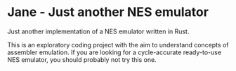 # Jane - Just another NES emulator

Just another implementation of a NES emulator written in Rust.

This is an exploratory coding project with the aim to understand concepts of assembler emulation. If you are looking for a cycle-accurate ready-to-use NES emulator, you should probably not try this one.
